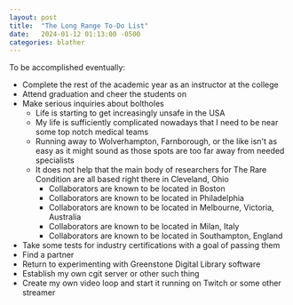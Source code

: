 ```yaml
---
layout: post
title:  "The Long Range To-Do List"
date:   2024-01-12 01:13:00 -0500
categories: blather
---
```

To be accomplished eventually:

+ Complete the rest of the academic year as an instructor at the college
+ Attend graduation and cheer the students on
+ Make serious inquiries about boltholes
  + Life is starting to get increasingly unsafe in the USA
  + My life is sufficiently complicated nowadays that I need to be near some top notch medical teams
  + Running away to Wolverhampton, Farnborough, or the like isn't as easy as it might sound as those spots are too far away from needed specialists
  + It does not help that the main body of researchers for The Rare Condition are all based right there in Cleveland, Ohio
    + Collaborators are known to be located in Boston
    + Collaborators are known to be located in Philadelphia
    + Collaborators are known to be located in Melbourne, Victoria, Australia
    + Collaborators are known to be located in Milan, Italy
    + Collaborators are known to be located in Southampton, England
+ Take some tests for industry certifications with a goal of passing them
+ Find a partner
+ Return to experimenting with Greenstone Digital Library software
+ Establish my own cgit server or other such thing
+ Create my own video loop and start it running on Twitch or some other streamer
